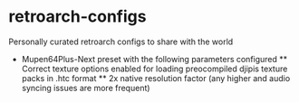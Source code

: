 # retroarch-configs
Personally curated retroarch configs to share with the world


* Mupen64Plus-Next preset with the following parameters configured
** Correct texture options enabled for loading preocompiled djipis texture packs in .htc format
** 2x native resolution factor (any higher and audio syncing issues are more frequent)
